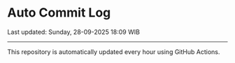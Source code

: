 # Auto Commit Log

Last updated: Sunday, 28-09-2025 18:09 WIB

---

This repository is automatically updated every hour using GitHub Actions.
